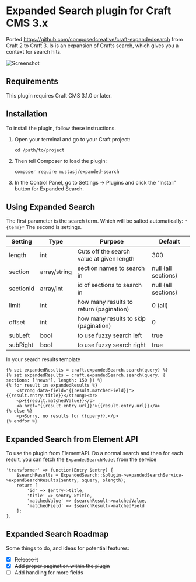 # Expanded Search plugin for Craft CMS 3.x

Ported https://github.com/composedcreative/craft-expandedsearch from Craft 2 to Craft 3.
Is is an expansion of Crafts search, which gives you a context for search hits.

![Screenshot](resources/img/plugin-logo.png)

## Requirements

This plugin requires Craft CMS 3.1.0 or later.

## Installation

To install the plugin, follow these instructions.

1.  Open your terminal and go to your Craft project:

        cd /path/to/project

2.  Then tell Composer to load the plugin:

        composer require mustasj/expanded-search

3.  In the Control Panel, go to Settings → Plugins and click the “Install” button for Expanded Search.

## Using Expanded Search

The first parameter is the search term. Which will be salted automatically: `*{term}*`
The second is settings.

| Setting   | Type         | Purpose                                   | Default             |
| --------- | ------------ | ----------------------------------------- | ------------------- |
| length    | int          | Cuts off the search value at given length | 300                 |
| section   | array/string | section names to search in                | null (all sections) |
| sectionId | array/int    | id of sections to search in               | null (all sections) |
| limit     | int          | how many results to return (pagination)   | 0 (all)             |
| offset    | int          | how many results to skip (pagination)     | 0                   |
| subLeft   | bool         | to use fuzzy search left                  | true                |
| subRight  | bool         | to use fuzzy search right                 | true                |

In your search results template

```
{% set expandedResults = craft.expandedSearch.search(query) %}
{% set expandedResults = craft.expandedSearch.search(query, { sections: ['news'], length: 150 }) %}
{% for result in expandedResults %}
    <strong data-field="{{result.matchedField}}">{{result.entry.title}}</strong><br>
    <p>{{result.matchedValue}}</p>
    <a href="{{result.entry.url}}">{{result.entry.url}}</a>
{% else %}
    <p>Sorry, no results for {{query}}.</p>
{% endfor %}
```

## Expanded Search from Element API

To use the plugin from ElementAPI. Do a normal search and then for each result, you can fetch the `ExpandedSearchModel` from the service

```
'transformer' => function(Entry $entry) {
    $searchResults = ExpandedSearch::$plugin->expandedSearchService->expandSearchResults($entry, $query, $length);
    return [
        'id' => $entry->title,
        'title' => $entry->title,
        'matchedValue' => $searchResult->matchedValue,
        'matchedField' => $searchResult->matchedField
    ];
},
```

## Expanded Search Roadmap

Some things to do, and ideas for potential features:

-   [x] ~~Release it~~
-   [x] ~~Add proper pagination within the plugin~~
-   [ ] Add handling for more fields
